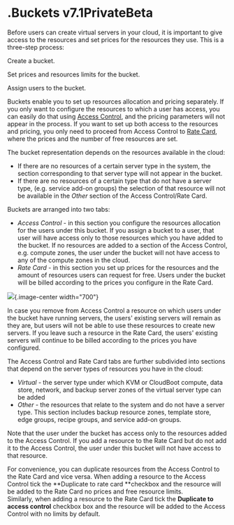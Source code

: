 # .Buckets v7.1PrivateBeta

Before users can create virtual servers in your cloud, it is important to give access to the resources and set prices for the resources they use. This is a three-step process:

Сreate a bucket.

Set prices and resources limits for the bucket.

Assign users to the bucket.

Buckets enable you to set up resources allocation and pricing separately. If you only want to configure the resources to which a user has access, you can easily do that using [Access Control](.Configure_Resource_Allocation_and_Prices_v7.1PrivateBeta), and the pricing parameters will not appear in the process. If you want to set up both access to the resources and pricing, you only need to proceed from Access Control to [Rate Card](.Configure_Resource_Allocation_and_Prices_v7.1PrivateBeta), where the prices and the number of free resources are set.

The bucket representation depends on the resources available in the cloud: 

-   If there are no resources of a certain server type in the system, the section corresponding to that server type will not appear in the bucket. 
-   If there are no resources of a certain type that do not have a server type, (e.g. service add-on groups) the selection of that resource will not be available in the *Other* section of the Access Control/Rate Card.

Buckets are arranged into two tabs:

-   *Access Control* - in this section you configure the resources allocation for the users under this bucket. If you assign a bucket to a user, that user will have access only to those resources which you have added to the bucket. If no resources are added to a section of the Access Control, e.g. compute zones, the user under the bucket will not have access to any of the compute zones in the cloud.
-   *Rate Card* - in this section you set up prices for the resources and the amount of resources users can request for free. Users under the bucket will be billed according to the prices you configure in the Rate Card.

![](https://docs.onapp.com/download/attachments/192906689/bucket%20tabs.png?version=1&modificationDate=1707299193724&api=v2){.image-center width="700"}

In case you remove from Access Control a resource on which users under the bucket have running servers, the users' existing servers will remain as they are, but users will not be able to use these resources to create new servers. If you leave such a resource in the Rate Card, the users' existing servers will continue to be billed according to the prices you have configured.

The Access Control and Rate Card tabs are further subdivided into sections that depend on the server types of resources you have in the cloud: 

-   *Virtual* - the server type under which KVM or CloudBoot compute, data store, network, and backup server zones of the virtual server type can be added
-   *Other* - the resources that relate to the system and do not have a server type. This section includes backup resource zones, template store, edge groups, recipe groups, and service add-on groups.

Note that the user under the bucket has access only to the resources added to the Access Control. If you add a resource to the Rate Card but do not add it to the Access Control, the user under this bucket will not have access to that resource.

For convenience, you can duplicate resources from the Access Control to the Rate Card and vice versa. When adding a resource to the Access Control tick the **Duplicate to rate card **checkbox and the resource will be added to the Rate Card no prices and free resource limits. Similarly, when adding a resource to the Rate Card tick the **Duplicate to access control** checkbox box and the resource will be added to the Access Control with no limits by default.



